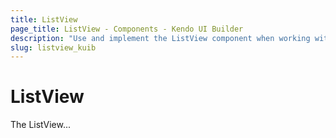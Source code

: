 ```yaml
---
title: ListView
page_title: ListView - Components - Kendo UI Builder
description: "Use and implement the ListView component when working with the Kendo UI Builder tool for creating and managing Angular and AngularJS-based web applications."
slug: listview_kuib
---
```


# ListView

The ListView...

<!-- screen -->
